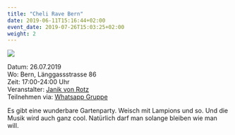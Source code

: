 ```yaml
---
title: "Cheli Rave Bern"
date: 2019-06-11T15:16:44+02:00
event_date: 2019-07-26T15:03:25+02:00
weight: 2
---
```


![](/images/lightbulbs.jpg)

Datum: 26.07.2019  
Wo: Bern, Länggassstrasse 86  
Zeit: 17:00-24:00 Uhr  
Veranstalter: [Janik von Rotz](https://wa.me/+41792656076)  
Teilnehmen via: [Whatsapp Gruppe](https://chat.whatsapp.com/EUbW0an6dtH84E6SkV2Iar) 

Es gibt eine wunderbare Gartenparty. Weisch mit Lampions und so. Und die Musik wird auch ganz cool. Natürlich darf man solange bleiben wie man will.
